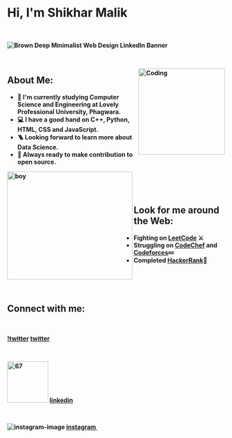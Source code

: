 # <b> Hi, I'm Shikhar Malik  
&nbsp;&nbsp;

![Brown Deep Minimalist Web Design LinkedIn Banner](https://user-images.githubusercontent.com/79395058/167137353-b99ede8a-eeff-4d29-8cf1-d2ca44f2faac.png)


&nbsp;&nbsp;
&nbsp;&nbsp;

<img alt="Coding" src="https://user-images.githubusercontent.com/22797857/90096298-b90f4b00-dd54-11ea-9a31-00ad53f8ec04.gif" align="right" height="200"/>

## <b>About Me:
- 🔅 I'm currently studying Computer Science and Engineering at Lovely Professional University, Phagwara.
- 💻 I have a good hand on C++, Python, HTML, CSS and JavaScript.
- 🪜 Looking forward to learn more about Data Science.
- 📌 Always ready to make contribution to open source.

&nbsp;
&nbsp;&nbsp;
&nbsp;
<img alt="boy" src="https://media.baamboozle.com/uploads/images/279918/1613711563_131167.gif" align ="left" height="250" width="290"/>
&nbsp;
&nbsp;
&nbsp;

&nbsp;&nbsp;
## <b>Look for me around the Web:
- Fighting on [LeetCode](https://leetcode.com/shikharmalik333/) ⚔️
- Struggling on [CodeChef](https://www.codechef.com/) and [Codeforces](https://www.codechef.com/)💤
- Completed [HackerRank](https://www.hackerrank.com/dashboard)💯
&nbsp;
&nbsp;
&nbsp;&nbsp;
  
&nbsp;&nbsp;
&nbsp;&nbsp;
&nbsp;&nbsp;

&nbsp;&nbsp;
&nbsp;
&nbsp;
&nbsp;

## Connect with me:
&nbsp;&nbsp;&nbsp;
&nbsp;&nbsp;
  
  [!twitter](https://user-images.githubusercontent.com/79395058/167138356-0ce8ff51-3583-4083-99fb-e11bfbfc8736.png)
  <a href="https://twitter.com/malikshikhar25#gh-light-mode-only"> twitter </a>


&nbsp;&nbsp;&nbsp;&nbsp;&nbsp;&nbsp;&nbsp;&nbsp;&nbsp;&nbsp;&nbsp;&nbsp;&nbsp;&nbsp;&nbsp;
  
  
<img width="95" alt="67" src="https://user-images.githubusercontent.com/79395058/167140329-04e3db14-34db-4b28-932e-33e1da995acc.png">
<a href="www.linkedin.com/in/shikhar-malik-0280691b9#gh-light-mode-only"> linkedin </a>
  
  
&nbsp;&nbsp;&nbsp;&nbsp;&nbsp;&nbsp;&nbsp;&nbsp;&nbsp;&nbsp;&nbsp;&nbsp;&nbsp;&nbsp;
  
![instagram-image](https://user-images.githubusercontent.com/79395058/167140439-42a1683b-7f5e-43a8-b35b-24c8ca823896.png)
<a href="https://www.instagram.com/killershot007/#gh-light-mode-only#gh-light-mode-only"> instagram </a>
&nbsp;&nbsp;&nbsp;&nbsp;
&nbsp;&nbsp;
